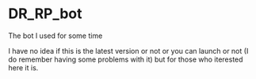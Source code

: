 # DR_RP_bot
The bot I used for some time

I have no idea if this is the latest version or not or you can launch or not (I do remember having some problems with it) but for those who iterested here it is.
